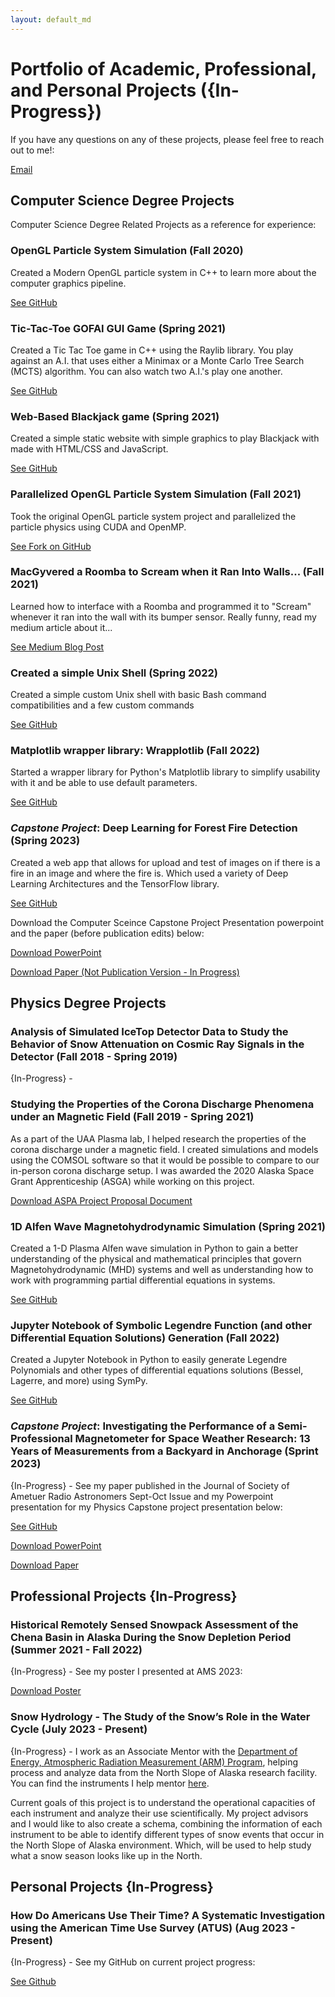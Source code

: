 ```yaml
---
layout: default_md
---
```


# Portfolio of Academic, Professional, and Personal Projects ({In-Progress})

If you have any questions on any of these projects, please feel free to reach out to me!: 

[Email](whbarndt@protonmail.com)

## Computer Science Degree Projects
Computer Science Degree Related Projects as a reference for experience:

### OpenGL Particle System Simulation (Fall 2020)
Created a Modern OpenGL particle system in C++ to learn more about the computer graphics pipeline. 

[See GitHub](https://github.com/whbarndt/ParticleSystemDemoOpenGL)

### Tic-Tac-Toe GOFAI GUI Game (Spring 2021)
Created a Tic Tac Toe game in C++ using the Raylib library. You play against an A.I. that uses either a Minimax or a Monte Carlo Tree Search (MCTS) algorithm. You can also watch two A.I.'s play one another. 

[See GitHub](https://github.com/whbarndt/TicTacToeRaylib)

### Web-Based Blackjack game (Spring 2021)
Created a simple static website with simple graphics to play Blackjack with made with HTML/CSS and JavaScript. 

[See GitHub](https://github.com/whbarndt/web-based-blackjack)

### Parallelized OpenGL Particle System Simulation (Fall 2021)
Took the original OpenGL particle system project and parallelized the particle physics using CUDA and OpenMP. 

[See Fork on GitHub](https://github.com/whbarndt/ParticleSystemDemoOpenGL/tree/parallelization-cuda-openmp)

### MacGyvered a Roomba to Scream when it Ran Into Walls... (Fall 2021)
Learned how to interface with a Roomba and programmed it to "Scream" whenever it ran into the wall with its bumper sensor. Really funny, read my medium article about it...

[See Medium Blog Post](https://medium.com/@whbarndt/silence-of-the-roombas-f13be61aa797) 

### Created a simple Unix Shell (Spring 2022)
Created a simple custom Unix shell with basic Bash command compatibilities and a few custom commands 

[See GitHub](https://github.com/whbarndt/hesh)

### Matplotlib wrapper library: Wrapplotlib (Fall 2022)
Started a wrapper library for Python's Matplotlib library to simplify usability with it and be able to use default parameters. 

[See GitHub](https://github.com/whbarndt/wrapplotlib)

### *Capstone Project*: Deep Learning for Forest Fire Detection (Spring 2023)
Created a web app that allows for upload and test of images on if there is a fire in an image and where the fire is. Which used a variety of Deep Learning Architectures and the TensorFlow library.

[See GitHub](https://github.com/akdasUAF/ForestFireDetection)

Download the Computer Sceince Capstone Project Presentation powerpoint and the paper (before publication edits) below:

[Download PowerPoint](/assets/Forest_Fire_Detection_through_Deep_Learning_Formal_Presentation.pptx)

[Download Paper (Not Publication Version - In Progress)](/assets/Forest_Fire_Detection_using_Deep_Learning.pdf)

## Physics Degree Projects

### Analysis of Simulated IceTop Detector Data to Study the Behavior of Snow Attenuation on Cosmic Ray Signals in the Detector (Fall 2018 - Spring 2019)
{In-Progress} -

### Studying the Properties of the Corona Discharge Phenomena under an Magnetic Field (Fall 2019 - Spring 2021)
As a part of the UAA Plasma lab, I helped research the properties of the corona discharge under a magnetic field. I created simulations and models using the COMSOL software so that it would be possible to compare to our in-person corona discharge setup. I was awarded the 2020 Alaska Space Grant Apprenticeship (ASGA) while working on this project.

[Download ASPA Project Proposal Document](/assets/ASGA-WHB.pdf)

### 1D Alfen Wave Magnetohydrodynamic Simulation (Spring 2021)
Created a 1-D Plasma Alfen wave simulation in Python to gain a better understanding of the physical and mathematical principles that govern Magnetohydrodynamic (MHD) systems and well as understanding how to work with programming partial differential equations in systems. 

[See GitHub](https://github.com/whbarndt/MHD-Alfven-Wave-1D-Sim)

### Jupyter Notebook of Symbolic Legendre Function (and other Differential Equation Solutions) Generation (Fall 2022)
Created a Jupyter Notebook in Python to easily generate Legendre Polynomials and other types of differential equations solutions (Bessel, Lagerre, and more) using SymPy.

[See GitHub](https://github.com/whbarndt/physics-classes-notebooks)

### *Capstone Project*: Investigating the Performance of a Semi-Professional Magnetometer for Space Weather Research: 13 Years of Measurements from a Backyard in Anchorage (Sprint 2023)
{In-Progress} - 
See my paper published in the Journal of Society of Ametuer Radio Astronomers Sept-Oct Issue and my Powerpoint presentation for my Physics Capstone project presentation below:

[See GitHub](https://github.com/whbarndt/samIII-magnetometer-data-analysis)

[Download PowerPoint](/assets/Investigating_the_Performance_of_a_Semi-Professional_Magnetometer.pptx)

[Download Paper](/assets/PHYS_F400_Capstone_Report.pdf)

## Professional Projects {In-Progress}

### Historical Remotely Sensed Snowpack Assessment of the Chena Basin in Alaska During the Snow Depletion Period (Summer 2021 - Fall 2022)
{In-Progress} -
See my poster I presented at AMS 2023:

[Download Poster](/assets/new-poster_draft-ams2023_post_con_fixes.pdf)

### Snow Hydrology - The Study of the Snow’s Role in the Water Cycle (July 2023 - Present)
{In-Progress} - 
I work as an Associate Mentor with the [Department of Energy, Atmospheric Radiation Measurement (ARM) Program](https://www.arm.gov), helping process and analyze data from the North Slope of Alaska research facility. You can find the instruments I help mentor [here](https://www.arm.gov/connect-with-arm/organization/instrument-mentors/list).

Current goals of this project is to understand the operational capacities of each instrument and analyze their use scientifically. My project advisors and I would like to also create a schema, combining the information of each instrument to be able to identify different types of snow events that occur in the North Slope of Alaska environment. Which, will be used to help study what a snow season looks like up in the North. 

## Personal Projects {In-Progress}

### How Do Americans Use Their Time? A Systematic Investigation using the American Time Use Survey (ATUS) (Aug 2023 - Present)
{In-Progress} - 
See my GitHub on current project progress:

[See Github](https://github.com/whbarndt/atus-analysis)